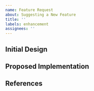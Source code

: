 ```yaml
---
name: Feature Request
about: Suggesting a New Feature
title: ''
labels: enhancement
assignees: ''
---
```


<!---
  If you're interested in suggesting a new feature, please search for any existing
  issues or pull requests first. If there isn't any available, use the issue
  template below to kickoff a discussion about the feature.
>

## Summary of Idea

<!--- Give a summary of what the idea is, in a paragraph or two. -->

## Initial Design

<!--- Images/wireframes/designs are super helpful for this! -->
<!--- Explain the change visually, give more context. -->

## Proposed Implementation

<!--- If you have an idea of the implementation needed, describe it here. -->

## References

<!--- Link to any existing ideas, references that might be useful for describing your idea.  -->
